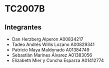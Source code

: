 # TC2007B

## Integrantes

- Dan Herzberg Alperon A00834217
- Tadeo Andrés Willis Lozano A00829341
- Patricio Maya Maldonado A01384749
- Sebastián Marines Álvarez A01383056
- Elizabeth Mier y Concha Esparza A01412774

